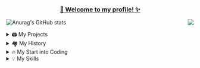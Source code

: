   <h3 align="center" style="text-decoration: underline;">👋 Welcome to my profile! ✨</h3>
  
![Anurag's GitHub stats](https://github-readme-stats.vercel.app/api?username=Mirrrrrow&show_icons=true&theme=dracula)
[<img src="https://lanyard-profile-readme.vercel.app/api/261046946754461696" align="right">](https://discord.com/users/261046946754461696)

<details>
  <summary>🖨️ My Projects</summary>
  I'm one of the owners of the FiveM Scripting-Service [m-dev.eu](https://discord.gg/mlscripts)
</details>

<details>
  <summary>🏘️ My History</summary>
  I was Head-Developer for the FiveM Roleplay Server Starlife Roleplay (SLRP), I was Developer for the FiveM Roleplay Server Crime-V, I once owned the FiveM Project Slow-V.
  I was in multiple Minecraft Server-Teams and once I also leaded one. My recent project was the FiveM Roleplay Server State Of Tomorrow. I was Head-Developer there.
</details>

<details>
  <summary>🔥 My Start into Coding</summary>
  When I was 10 years old the normal Minecraft wasnt enough for me, so I decided to code Scripts. (I have made like 100 Hub-Systems)
  So I have searched trough the internet and I found that i need to learn Java.
  So I learned it for like 1 Year and then i began to apply for teams. (Because I was so young not everyone accepted me)
  I was coding Java only for arround 2 Years (10 y/o -> 12/0).
  After that I decided to begin with SQL but my skills with this new "thing" weren't really good.
  But I continued to learn and learn.
  When I was 13 (exactly the 01.10.2021) I began to code in Lua with FiveM. I progressed really fast and good and SQL was nothing complicated for me.
  I've also learned the Basics of HTML, CSS and JavaScript for implementing GUI's into FiveM.
</details>

<details>
  <summary>💡 My Skills</summary>
  I can code with Java. (~intermediate)
  I'm good with SQL, JSON and I'm Advanced at developing with Lua.
  I am Web-Design and I use Adobe XD.
</details>
